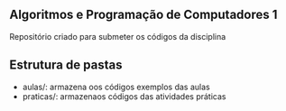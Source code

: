 ## Algoritmos e Programação de Computadores 1

Repositório criado para submeter os códigos da disciplina

## Estrutura de pastas

* aulas/: armazena oos códigos exemplos das aulas
* praticas/: armazenaos códigos das atividades práticas 
